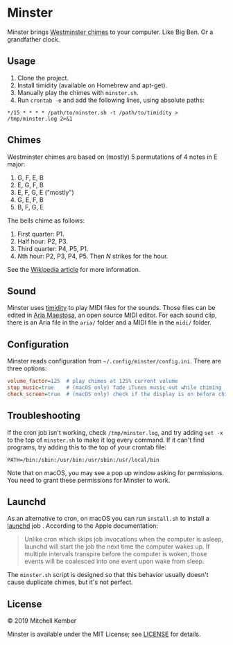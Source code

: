 # Minster

Minster brings [Westminster chimes][wq] to your computer. Like Big Ben. Or a grandfather clock.

## Usage

1. Clone the project.
2. Install timidity (available on Homebrew and apt-get).
3. Manually play the chimes with `minster.sh`.
4. Run `crontab -e` and add the following lines, using absolute paths:

```
*/15 * * * * /path/to/minster.sh -t /path/to/timidity > /tmp/minster.log 2>&1
```

## Chimes

Westminster chimes are based on (mostly) 5 permutations of 4 notes in E major:

1. G, F, E, B
2. E, G, F, B
3. E, F, G, E ("mostly")
4. G, E, F, B
5. B, F, G, E

The bells chime as follows:

1. First quarter: P1.
2. Half hour: P2, P3.
3. Third quarter: P4, P5, P1.
4. *N*th hour: P2, P3, P4, P5. Then *N* strikes for the hour.

See the [Wikipedia article][wq] for more information.

## Sound

Minster uses [timidity][tm] to play MIDI files for the sounds. Those files can be edited in [Aria Maestosa][am], an open source MIDI editor. For each sound clip, there is an Aria file in the `aria/` folder and a MIDI file in the `midi/` folder.

## Configuration

Minster reads configuration from `~/.config/minster/config.ini`. There are three options:

```ini 
volume_factor=125  # play chimes at 125% current volume
stop_music=true    # (macOS only) fade iTunes music out while chiming
check_screen=true  # (macOS only) check if the display is on before chiming
```

## Troubleshooting

If the cron job isn't working, check `/tmp/minster.log`, and try adding `set -x` to the top of `minster.sh` to make it log every command. If it can't find programs, try adding this to the top of your crontab file:

```
PATH=/bin:/sbin:/usr/bin:/usr/sbin:/usr/local/bin
```

Note that on macOS, you may see a pop up window asking for permissions. You need to grant these permissions for Minster to work.

## Launchd

As an alternative to cron, on macOS you can run `install.sh` to install a [launchd][ld] job . According to the Apple documentation:

> Unlike cron which skips job invocations when the computer is asleep, launchd will start the job the next time the computer wakes up. If multiple intervals transpire before the computer is woken, those events will be coalesced into one event upon wake from sleep.

The `minster.sh` script is designed so that this behavior usually doesn't cause duplicate chimes, but it's not perfect.

## License

© 2019 Mitchell Kember

Minster is available under the MIT License; see [LICENSE](LICENSE.md) for details.

[wq]: https://en.wikipedia.org/wiki/Westminster_Quarters
[tm]: http://timidity.sourceforge.net
[am]: http://ariamaestosa.sourceforge.net
[ld]: https://en.wikipedia.org/wiki/Launchd
